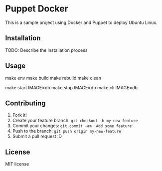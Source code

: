# Puppet Docker

This is a sample project using Docker and Puppet to deploy Ubuntu Linux.

## Installation

TODO: Describe the installation process

## Usage

make env
make build
make rebuild
make clean

make start IMAGE=db
make stop IMAGE=db
make cli IMAGE=db

## Contributing

1. Fork it!
2. Create your feature branch: `git checkout -b my-new-feature`
3. Commit your changes: `git commit -am 'Add some feature'`
4. Push to the branch: `git push origin my-new-feature`
5. Submit a pull request :D

## License

MIT license
